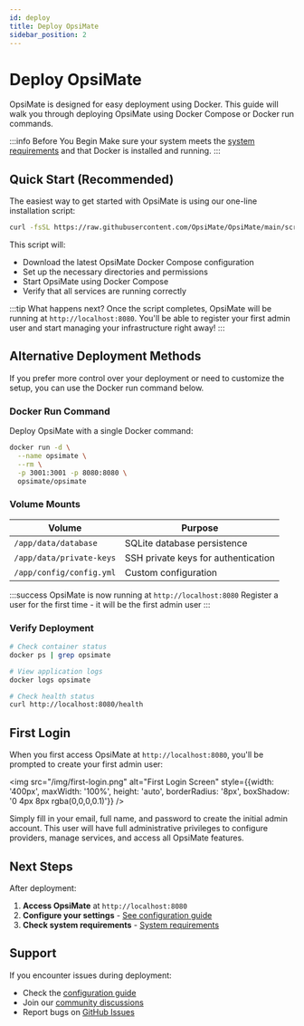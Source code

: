 ```yaml
---
id: deploy
title: Deploy OpsiMate
sidebar_position: 2
---
```


# Deploy OpsiMate

OpsiMate is designed for easy deployment using Docker. This guide will walk you through deploying OpsiMate using Docker Compose or Docker run commands.

:::info Before You Begin
Make sure your system meets the [system requirements](system-requirements) and that Docker is installed and running.
:::

## Quick Start (Recommended)

The easiest way to get started with OpsiMate is using our one-line installation script:

```bash
curl -fsSL https://raw.githubusercontent.com/OpsiMate/OpsiMate/main/scripts/start-docker.sh | sh
```

This script will:
- Download the latest OpsiMate Docker Compose configuration
- Set up the necessary directories and permissions
- Start OpsiMate using Docker Compose
- Verify that all services are running correctly

:::tip What happens next?
Once the script completes, OpsiMate will be running at `http://localhost:8080`. You'll be able to register your first admin user and start managing your infrastructure right away!
:::

## Alternative Deployment Methods

If you prefer more control over your deployment or need to customize the setup, you can use the Docker run command below.

### Docker Run Command

Deploy OpsiMate with a single Docker command:

```bash
docker run -d \
  --name opsimate \
  --rm \
  -p 3001:3001 -p 8080:8080 \
  opsimate/opsimate
```

### Volume Mounts

| Volume | Purpose |
|--------|---------|
| `/app/data/database` | SQLite database persistence |
| `/app/data/private-keys` | SSH private keys for authentication |
| `/app/config/config.yml` | Custom configuration |

:::success
OpsiMate is now running at `http://localhost:8080`
Register a user for the first time - it will be the first admin user
:::

### Verify Deployment

```bash
# Check container status
docker ps | grep opsimate

# View application logs
docker logs opsimate

# Check health status
curl http://localhost:8080/health
```

## First Login

When you first access OpsiMate at `http://localhost:8080`, you'll be prompted to create your first admin user:

<img src="/img/first-login.png" alt="First Login Screen" style={{width: '400px', maxWidth: '100%', height: 'auto', borderRadius: '8px', boxShadow: '0 4px 8px rgba(0,0,0,0.1)'}} />

Simply fill in your email, full name, and password to create the initial admin account. This user will have full administrative privileges to configure providers, manage services, and access all OpsiMate features.

## Next Steps

After deployment:

1. **Access OpsiMate** at `http://localhost:8080`
2. **Configure your settings** - [See configuration guide](configuration)
3. **Check system requirements** - [System requirements](system-requirements)

## Support

If you encounter issues during deployment:

- Check the [configuration guide](configuration)
- Join our [community discussions](https://github.com/opsimate/opsimate/discussions)
- Report bugs on [GitHub Issues](https://github.com/opsimate/opsimate/issues)
